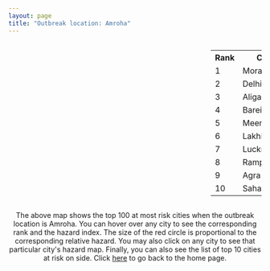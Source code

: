 ```yaml
---
layout: page
title: "Outbreak location: Amroha"
---
```

<div style="width: 100%; overflow: auto;">
<div style="width: 75%; float: left;">
<div id="mapid">
<script src="https://buda-magenta.github.io/hazard_map/load_map.js"></script>

<script>
var marker_outbreak = L.marker([28.923397, 78.488317],{"autoPan": true}).addTo(map); marker_outbreak.bindTooltip("Amroha").openTooltip();

var circle_1 = L.circle([28.863842, 78.805778], {"pane": "markerPane", "color": "red", "fill": true, "fillOpacity": 0.2, "fillRule": "evenodd", "lineCap": "round", "lineJoin": "round", "opacity": 1.0, "radius": 93780, "stroke": true, "weight": 3}).addTo(map);
circle_1.bindTooltip("Moradabad<br>rank: 1<br>hazard index: 0.093780")
circle_1.bindPopup('<a href="https://buda-magenta.github.io/hazard_map/Moradabad">Moradabad</a>')

var circle_2 = L.circle([28.651718, 77.221939], {"pane": "markerPane", "color": "red", "fill": true, "fillOpacity": 0.2, "fillRule": "evenodd", "lineCap": "round", "lineJoin": "round", "opacity": 1.0, "radius": 72916, "stroke": true, "weight": 3}).addTo(map);
circle_2.bindTooltip("Delhi<br>rank: 2<br>hazard index: 0.072916")
circle_2.bindPopup('<a href="https://buda-magenta.github.io/hazard_map/Delhi">Delhi</a>')

var circle_3 = L.circle([27.876990, 78.137290], {"pane": "markerPane", "color": "red", "fill": true, "fillOpacity": 0.2, "fillRule": "evenodd", "lineCap": "round", "lineJoin": "round", "opacity": 1.0, "radius": 37327, "stroke": true, "weight": 3}).addTo(map);
circle_3.bindTooltip("Aligarh<br>rank: 3<br>hazard index: 0.037327")
circle_3.bindPopup('<a href="https://buda-magenta.github.io/hazard_map/Aligarh">Aligarh</a>')

var circle_4 = L.circle([28.457876, 79.405571], {"pane": "markerPane", "color": "red", "fill": true, "fillOpacity": 0.2, "fillRule": "evenodd", "lineCap": "round", "lineJoin": "round", "opacity": 1.0, "radius": 19165, "stroke": true, "weight": 3}).addTo(map);
circle_4.bindTooltip("Bareilly<br>rank: 4<br>hazard index: 0.019165")
circle_4.bindPopup('<a href="https://buda-magenta.github.io/hazard_map/Bareilly">Bareilly</a>')

var circle_5 = L.circle([29.000653, 77.768229], {"pane": "markerPane", "color": "red", "fill": true, "fillOpacity": 0.2, "fillRule": "evenodd", "lineCap": "round", "lineJoin": "round", "opacity": 1.0, "radius": 13629, "stroke": true, "weight": 3}).addTo(map);
circle_5.bindTooltip("Meerut<br>rank: 5<br>hazard index: 0.013629")
circle_5.bindPopup('<a href="https://buda-magenta.github.io/hazard_map/Meerut">Meerut</a>')

var circle_6 = L.circle([27.985060, 80.753845], {"pane": "markerPane", "color": "red", "fill": true, "fillOpacity": 0.2, "fillRule": "evenodd", "lineCap": "round", "lineJoin": "round", "opacity": 1.0, "radius": 11425, "stroke": true, "weight": 3}).addTo(map);
circle_6.bindTooltip("Lakhimpur<br>rank: 6<br>hazard index: 0.011426")
circle_6.bindPopup('<a href="https://buda-magenta.github.io/hazard_map/Lakhimpur">Lakhimpur</a>')

var circle_7 = L.circle([26.838100, 80.934600], {"pane": "markerPane", "color": "red", "fill": true, "fillOpacity": 0.2, "fillRule": "evenodd", "lineCap": "round", "lineJoin": "round", "opacity": 1.0, "radius": 9455, "stroke": true, "weight": 3}).addTo(map);
circle_7.bindTooltip("Lucknow<br>rank: 7<br>hazard index: 0.009455")
circle_7.bindPopup('<a href="https://buda-magenta.github.io/hazard_map/Lucknow">Lucknow</a>')

var circle_8 = L.circle([28.794068, 79.185930], {"pane": "markerPane", "color": "red", "fill": true, "fillOpacity": 0.2, "fillRule": "evenodd", "lineCap": "round", "lineJoin": "round", "opacity": 1.0, "radius": 7762, "stroke": true, "weight": 3}).addTo(map);
circle_8.bindTooltip("Rampur<br>rank: 8<br>hazard index: 0.007762")
circle_8.bindPopup('<a href="https://buda-magenta.github.io/hazard_map/Rampur">Rampur</a>')

var circle_9 = L.circle([27.175255, 78.009816], {"pane": "markerPane", "color": "red", "fill": true, "fillOpacity": 0.2, "fillRule": "evenodd", "lineCap": "round", "lineJoin": "round", "opacity": 1.0, "radius": 7526, "stroke": true, "weight": 3}).addTo(map);
circle_9.bindTooltip("Agra<br>rank: 9<br>hazard index: 0.007526")
circle_9.bindPopup('<a href="https://buda-magenta.github.io/hazard_map/Agra">Agra</a>')

var circle_10 = L.circle([29.988077, 77.508130], {"pane": "markerPane", "color": "red", "fill": true, "fillOpacity": 0.2, "fillRule": "evenodd", "lineCap": "round", "lineJoin": "round", "opacity": 1.0, "radius": 6738, "stroke": true, "weight": 3}).addTo(map);
circle_10.bindTooltip("Saharanpur<br>rank: 10<br>hazard index: 0.006738")
circle_10.bindPopup('<a href="https://buda-magenta.github.io/hazard_map/Saharanpur">Saharanpur</a>')

var circle_11 = L.circle([28.402979, 77.310384], {"pane": "markerPane", "color": "red", "fill": true, "fillOpacity": 0.2, "fillRule": "evenodd", "lineCap": "round", "lineJoin": "round", "opacity": 1.0, "radius": 6713, "stroke": true, "weight": 3}).addTo(map);
circle_11.bindTooltip("Faridabad<br>rank: 11<br>hazard index: 0.006714")
circle_11.bindPopup('<a href="https://buda-magenta.github.io/hazard_map/Faridabad">Faridabad</a>')

var circle_12 = L.circle([29.211757, 78.961731], {"pane": "markerPane", "color": "red", "fill": true, "fillOpacity": 0.2, "fillRule": "evenodd", "lineCap": "round", "lineJoin": "round", "opacity": 1.0, "radius": 6204, "stroke": true, "weight": 3}).addTo(map);
circle_12.bindTooltip("Kashipur<br>rank: 12<br>hazard index: 0.006205")
circle_12.bindPopup('<a href="https://buda-magenta.github.io/hazard_map/Kashipur">Kashipur</a>')

var circle_13 = L.circle([28.488378, 78.735249], {"pane": "markerPane", "color": "red", "fill": true, "fillOpacity": 0.2, "fillRule": "evenodd", "lineCap": "round", "lineJoin": "round", "opacity": 1.0, "radius": 5491, "stroke": true, "weight": 3}).addTo(map);
circle_13.bindTooltip("Chandausi<br>rank: 13<br>hazard index: 0.005491")
circle_13.bindPopup('<a href="https://buda-magenta.github.io/hazard_map/Chandausi">Chandausi</a>')

var circle_14 = L.circle([28.495208, 80.107541], {"pane": "markerPane", "color": "red", "fill": true, "fillOpacity": 0.2, "fillRule": "evenodd", "lineCap": "round", "lineJoin": "round", "opacity": 1.0, "radius": 5121, "stroke": true, "weight": 3}).addTo(map);
circle_14.bindTooltip("Pilibhit<br>rank: 14<br>hazard index: 0.005121")
circle_14.bindPopup('<a href="https://buda-magenta.github.io/hazard_map/Pilibhit">Pilibhit</a>')

var circle_15 = L.circle([29.214460, 79.527918], {"pane": "markerPane", "color": "red", "fill": true, "fillOpacity": 0.2, "fillRule": "evenodd", "lineCap": "round", "lineJoin": "round", "opacity": 1.0, "radius": 4354, "stroke": true, "weight": 3}).addTo(map);
circle_15.bindTooltip("Haldwani<br>rank: 15<br>hazard index: 0.004355")
circle_15.bindPopup('<a href="https://buda-magenta.github.io/hazard_map/Haldwani">Haldwani</a>')

var circle_16 = L.circle([27.912633, 79.746563], {"pane": "markerPane", "color": "red", "fill": true, "fillOpacity": 0.2, "fillRule": "evenodd", "lineCap": "round", "lineJoin": "round", "opacity": 1.0, "radius": 4285, "stroke": true, "weight": 3}).addTo(map);
circle_16.bindTooltip("Shahjahanpur<br>rank: 16<br>hazard index: 0.004285")
circle_16.bindPopup('<a href="https://buda-magenta.github.io/hazard_map/Shahjahanpur">Shahjahanpur</a>')

var circle_17 = L.circle([28.428262, 77.002700], {"pane": "markerPane", "color": "red", "fill": true, "fillOpacity": 0.2, "fillRule": "evenodd", "lineCap": "round", "lineJoin": "round", "opacity": 1.0, "radius": 4223, "stroke": true, "weight": 3}).addTo(map);
circle_17.bindTooltip("Gurgaon<br>rank: 17<br>hazard index: 0.004223")
circle_17.bindPopup('<a href="https://buda-magenta.github.io/hazard_map/Gurgaon">Gurgaon</a>')

var circle_18 = L.circle([28.969640, 79.379747], {"pane": "markerPane", "color": "red", "fill": true, "fillOpacity": 0.2, "fillRule": "evenodd", "lineCap": "round", "lineJoin": "round", "opacity": 1.0, "radius": 3408, "stroke": true, "weight": 3}).addTo(map);
circle_18.bindTooltip("Rudrapur City<br>rank: 18<br>hazard index: 0.003408")
circle_18.bindPopup('<a href="https://buda-magenta.github.io/hazard_map/Rudrapur_City">Rudrapur City</a>')

var circle_19 = L.circle([28.570784, 77.327107], {"pane": "markerPane", "color": "red", "fill": true, "fillOpacity": 0.2, "fillRule": "evenodd", "lineCap": "round", "lineJoin": "round", "opacity": 1.0, "radius": 3110, "stroke": true, "weight": 3}).addTo(map);
circle_19.bindTooltip("Noida<br>rank: 19<br>hazard index: 0.003111")
circle_19.bindPopup('<a href="https://buda-magenta.github.io/hazard_map/Noida">Noida</a>')

var circle_20 = L.circle([28.740613, 77.835426], {"pane": "markerPane", "color": "red", "fill": true, "fillOpacity": 0.2, "fillRule": "evenodd", "lineCap": "round", "lineJoin": "round", "opacity": 1.0, "radius": 3039, "stroke": true, "weight": 3}).addTo(map);
circle_20.bindTooltip("Hapur<br>rank: 20<br>hazard index: 0.003039")
circle_20.bindPopup('<a href="https://buda-magenta.github.io/hazard_map/Hapur">Hapur</a>')

var circle_21 = L.circle([27.177366, 78.389912], {"pane": "markerPane", "color": "red", "fill": true, "fillOpacity": 0.2, "fillRule": "evenodd", "lineCap": "round", "lineJoin": "round", "opacity": 1.0, "radius": 2886, "stroke": true, "weight": 3}).addTo(map);
circle_21.bindTooltip("Firozabad<br>rank: 21<br>hazard index: 0.002886")
circle_21.bindPopup('<a href="https://buda-magenta.github.io/hazard_map/Firozabad">Firozabad</a>')

var circle_22 = L.circle([30.325565, 78.043681], {"pane": "markerPane", "color": "red", "fill": true, "fillOpacity": 0.2, "fillRule": "evenodd", "lineCap": "round", "lineJoin": "round", "opacity": 1.0, "radius": 2764, "stroke": true, "weight": 3}).addTo(map);
circle_22.bindTooltip("Dehradun<br>rank: 22<br>hazard index: 0.002765")
circle_22.bindPopup('<a href="https://buda-magenta.github.io/hazard_map/Dehradun">Dehradun</a>')

var circle_23 = L.circle([30.733442, 76.779714], {"pane": "markerPane", "color": "red", "fill": true, "fillOpacity": 0.2, "fillRule": "evenodd", "lineCap": "round", "lineJoin": "round", "opacity": 1.0, "radius": 2701, "stroke": true, "weight": 3}).addTo(map);
circle_23.bindTooltip("Chandigarh<br>rank: 23<br>hazard index: 0.002702")
circle_23.bindPopup('<a href="https://buda-magenta.github.io/hazard_map/Chandigarh">Chandigarh</a>')

var circle_24 = L.circle([29.448006, 77.740685], {"pane": "markerPane", "color": "red", "fill": true, "fillOpacity": 0.2, "fillRule": "evenodd", "lineCap": "round", "lineJoin": "round", "opacity": 1.0, "radius": 2656, "stroke": true, "weight": 3}).addTo(map);
circle_24.bindTooltip("Muzaffarnagar<br>rank: 24<br>hazard index: 0.002656")
circle_24.bindPopup('<a href="https://buda-magenta.github.io/hazard_map/Muzaffarnagar">Muzaffarnagar</a>')

var circle_25 = L.circle([25.531031, 78.652689], {"pane": "markerPane", "color": "red", "fill": true, "fillOpacity": 0.2, "fillRule": "evenodd", "lineCap": "round", "lineJoin": "round", "opacity": 1.0, "radius": 2466, "stroke": true, "weight": 3}).addTo(map);
circle_25.bindTooltip("Jhansi<br>rank: 25<br>hazard index: 0.002467")
circle_25.bindPopup('<a href="https://buda-magenta.github.io/hazard_map/Jhansi">Jhansi</a>')

var circle_26 = L.circle([28.733400, 77.298600], {"pane": "markerPane", "color": "red", "fill": true, "fillOpacity": 0.2, "fillRule": "evenodd", "lineCap": "round", "lineJoin": "round", "opacity": 1.0, "radius": 2448, "stroke": true, "weight": 3}).addTo(map);
circle_26.bindTooltip("Loni<br>rank: 26<br>hazard index: 0.002449")
circle_26.bindPopup('<a href="https://buda-magenta.github.io/hazard_map/Loni">Loni</a>')

var circle_27 = L.circle([26.671329, 83.364583], {"pane": "markerPane", "color": "red", "fill": true, "fillOpacity": 0.2, "fillRule": "evenodd", "lineCap": "round", "lineJoin": "round", "opacity": 1.0, "radius": 2119, "stroke": true, "weight": 3}).addTo(map);
circle_27.bindTooltip("Gorakhpur<br>rank: 27<br>hazard index: 0.002120")
circle_27.bindPopup('<a href="https://buda-magenta.github.io/hazard_map/Gorakhpur">Gorakhpur</a>')

var circle_28 = L.circle([28.901090, 76.580194], {"pane": "markerPane", "color": "red", "fill": true, "fillOpacity": 0.2, "fillRule": "evenodd", "lineCap": "round", "lineJoin": "round", "opacity": 1.0, "radius": 1813, "stroke": true, "weight": 3}).addTo(map);
circle_28.bindTooltip("Rohtak<br>rank: 28<br>hazard index: 0.001813")
circle_28.bindPopup('<a href="https://buda-magenta.github.io/hazard_map/Rohtak">Rohtak</a>')

var circle_29 = L.circle([27.633333, 77.583333], {"pane": "markerPane", "color": "red", "fill": true, "fillOpacity": 0.2, "fillRule": "evenodd", "lineCap": "round", "lineJoin": "round", "opacity": 1.0, "radius": 1669, "stroke": true, "weight": 3}).addTo(map);
circle_29.bindTooltip("Mathura<br>rank: 29<br>hazard index: 0.001670")
circle_29.bindPopup('<a href="https://buda-magenta.github.io/hazard_map/Mathura">Mathura</a>')

var circle_30 = L.circle([30.129326, 77.245483], {"pane": "markerPane", "color": "red", "fill": true, "fillOpacity": 0.2, "fillRule": "evenodd", "lineCap": "round", "lineJoin": "round", "opacity": 1.0, "radius": 1644, "stroke": true, "weight": 3}).addTo(map);
circle_30.bindTooltip("Jagadhri<br>rank: 30<br>hazard index: 0.001645")
circle_30.bindPopup('<a href="https://buda-magenta.github.io/hazard_map/Jagadhri">Jagadhri</a>')

var circle_31 = L.circle([29.391275, 76.977168], {"pane": "markerPane", "color": "red", "fill": true, "fillOpacity": 0.2, "fillRule": "evenodd", "lineCap": "round", "lineJoin": "round", "opacity": 1.0, "radius": 1420, "stroke": true, "weight": 3}).addTo(map);
circle_31.bindTooltip("Panipat<br>rank: 31<br>hazard index: 0.001421")
circle_31.bindPopup('<a href="https://buda-magenta.github.io/hazard_map/Panipat">Panipat</a>')

var circle_32 = L.circle([29.938447, 78.145298], {"pane": "markerPane", "color": "red", "fill": true, "fillOpacity": 0.2, "fillRule": "evenodd", "lineCap": "round", "lineJoin": "round", "opacity": 1.0, "radius": 1393, "stroke": true, "weight": 3}).addTo(map);
circle_32.bindTooltip("Haridwar<br>rank: 32<br>hazard index: 0.001393")
circle_32.bindPopup('<a href="https://buda-magenta.github.io/hazard_map/Haridwar">Haridwar</a>')

var circle_33 = L.circle([26.460914, 80.321759], {"pane": "markerPane", "color": "red", "fill": true, "fillOpacity": 0.2, "fillRule": "evenodd", "lineCap": "round", "lineJoin": "round", "opacity": 1.0, "radius": 1389, "stroke": true, "weight": 3}).addTo(map);
circle_33.bindTooltip("Kanpur<br>rank: 33<br>hazard index: 0.001389")
circle_33.bindPopup('<a href="https://buda-magenta.github.io/hazard_map/Kanpur">Kanpur</a>')

var circle_34 = L.circle([29.680327, 76.989625], {"pane": "markerPane", "color": "red", "fill": true, "fillOpacity": 0.2, "fillRule": "evenodd", "lineCap": "round", "lineJoin": "round", "opacity": 1.0, "radius": 1386, "stroke": true, "weight": 3}).addTo(map);
circle_34.bindTooltip("Karnal<br>rank: 34<br>hazard index: 0.001386")
circle_34.bindPopup('<a href="https://buda-magenta.github.io/hazard_map/Karnal">Karnal</a>')

var circle_35 = L.circle([29.003314, 77.016732], {"pane": "markerPane", "color": "red", "fill": true, "fillOpacity": 0.2, "fillRule": "evenodd", "lineCap": "round", "lineJoin": "round", "opacity": 1.0, "radius": 1338, "stroke": true, "weight": 3}).addTo(map);
circle_35.bindTooltip("Sonipat<br>rank: 35<br>hazard index: 0.001338")
circle_35.bindPopup('<a href="https://buda-magenta.github.io/hazard_map/Sonipat">Sonipat</a>')

var circle_36 = L.circle([27.437194, 79.489129], {"pane": "markerPane", "color": "red", "fill": true, "fillOpacity": 0.2, "fillRule": "evenodd", "lineCap": "round", "lineJoin": "round", "opacity": 1.0, "radius": 1318, "stroke": true, "weight": 3}).addTo(map);
circle_36.bindTooltip("Farrukhabad<br>rank: 36<br>hazard index: 0.001318")
circle_36.bindPopup('<a href="https://buda-magenta.github.io/hazard_map/Farrukhabad">Farrukhabad</a>')

var circle_37 = L.circle([19.075990, 72.877393], {"pane": "markerPane", "color": "red", "fill": true, "fillOpacity": 0.2, "fillRule": "evenodd", "lineCap": "round", "lineJoin": "round", "opacity": 1.0, "radius": 1251, "stroke": true, "weight": 3}).addTo(map);
circle_37.bindTooltip("Mumbai<br>rank: 37<br>hazard index: 0.001252")
circle_37.bindPopup('<a href="https://buda-magenta.github.io/hazard_map/Mumbai">Mumbai</a>')

var circle_38 = L.circle([28.753900, 77.399900], {"pane": "markerPane", "color": "red", "fill": true, "fillOpacity": 0.2, "fillRule": "evenodd", "lineCap": "round", "lineJoin": "round", "opacity": 1.0, "radius": 1169, "stroke": true, "weight": 3}).addTo(map);
circle_38.bindTooltip("Khora<br>rank: 38<br>hazard index: 0.001169")
circle_38.bindPopup('<a href="https://buda-magenta.github.io/hazard_map/Khora">Khora</a>')

var circle_39 = L.circle([30.211200, 77.286390], {"pane": "markerPane", "color": "red", "fill": true, "fillOpacity": 0.2, "fillRule": "evenodd", "lineCap": "round", "lineJoin": "round", "opacity": 1.0, "radius": 1108, "stroke": true, "weight": 3}).addTo(map);
circle_39.bindTooltip("Yamunanagar<br>rank: 39<br>hazard index: 0.001108")
circle_39.bindPopup('<a href="https://buda-magenta.github.io/hazard_map/Yamunanagar">Yamunanagar</a>')

var circle_40 = L.circle([28.388861, 77.974798], {"pane": "markerPane", "color": "red", "fill": true, "fillOpacity": 0.2, "fillRule": "evenodd", "lineCap": "round", "lineJoin": "round", "opacity": 1.0, "radius": 1065, "stroke": true, "weight": 3}).addTo(map);
circle_40.bindTooltip("Bulandshahr<br>rank: 40<br>hazard index: 0.001065")
circle_40.bindPopup('<a href="https://buda-magenta.github.io/hazard_map/Bulandshahr">Bulandshahr</a>')

var circle_41 = L.circle([28.618753, 78.550874], {"pane": "markerPane", "color": "red", "fill": true, "fillOpacity": 0.2, "fillRule": "evenodd", "lineCap": "round", "lineJoin": "round", "opacity": 1.0, "radius": 1057, "stroke": true, "weight": 3}).addTo(map);
circle_41.bindTooltip("Sambhal<br>rank: 41<br>hazard index: 0.001058")
circle_41.bindPopup('<a href="https://buda-magenta.github.io/hazard_map/Sambhal">Sambhal</a>')

var circle_42 = L.circle([29.869350, 77.890212], {"pane": "markerPane", "color": "red", "fill": true, "fillOpacity": 0.2, "fillRule": "evenodd", "lineCap": "round", "lineJoin": "round", "opacity": 1.0, "radius": 1020, "stroke": true, "weight": 3}).addTo(map);
circle_42.bindTooltip("Roorkee<br>rank: 42<br>hazard index: 0.001020")
circle_42.bindPopup('<a href="https://buda-magenta.github.io/hazard_map/Roorkee">Roorkee</a>')

var circle_43 = L.circle([28.660965, 76.834676], {"pane": "markerPane", "color": "red", "fill": true, "fillOpacity": 0.2, "fillRule": "evenodd", "lineCap": "round", "lineJoin": "round", "opacity": 1.0, "radius": 991, "stroke": true, "weight": 3}).addTo(map);
circle_43.bindTooltip("Bahadurgarh<br>rank: 43<br>hazard index: 0.000991")
circle_43.bindPopup('<a href="https://buda-magenta.github.io/hazard_map/Bahadurgarh">Bahadurgarh</a>')

var circle_44 = L.circle([27.504639, 80.829466], {"pane": "markerPane", "color": "red", "fill": true, "fillOpacity": 0.2, "fillRule": "evenodd", "lineCap": "round", "lineJoin": "round", "opacity": 1.0, "radius": 874, "stroke": true, "weight": 3}).addTo(map);
circle_44.bindTooltip("Sitapur<br>rank: 44<br>hazard index: 0.000874")
circle_44.bindPopup('<a href="https://buda-magenta.github.io/hazard_map/Sitapur">Sitapur</a>')

var circle_45 = L.circle([28.068312, 79.046073], {"pane": "markerPane", "color": "red", "fill": true, "fillOpacity": 0.2, "fillRule": "evenodd", "lineCap": "round", "lineJoin": "round", "opacity": 1.0, "radius": 847, "stroke": true, "weight": 3}).addTo(map);
circle_45.bindTooltip("Budaun<br>rank: 45<br>hazard index: 0.000847")
circle_45.bindPopup('<a href="https://buda-magenta.github.io/hazard_map/Budaun">Budaun</a>')

var circle_46 = L.circle([29.993040, 76.829223], {"pane": "markerPane", "color": "red", "fill": true, "fillOpacity": 0.2, "fillRule": "evenodd", "lineCap": "round", "lineJoin": "round", "opacity": 1.0, "radius": 815, "stroke": true, "weight": 3}).addTo(map);
circle_46.bindTooltip("Thanesar<br>rank: 46<br>hazard index: 0.000816")
circle_46.bindPopup('<a href="https://buda-magenta.github.io/hazard_map/Thanesar">Thanesar</a>')

var circle_47 = L.circle([27.209822, 79.048137], {"pane": "markerPane", "color": "red", "fill": true, "fillOpacity": 0.2, "fillRule": "evenodd", "lineCap": "round", "lineJoin": "round", "opacity": 1.0, "radius": 788, "stroke": true, "weight": 3}).addTo(map);
circle_47.bindTooltip("Mainpuri<br>rank: 47<br>hazard index: 0.000788")
circle_47.bindPopup('<a href="https://buda-magenta.github.io/hazard_map/Mainpuri">Mainpuri</a>')

var circle_48 = L.circle([27.573243, 78.111739], {"pane": "markerPane", "color": "red", "fill": true, "fillOpacity": 0.2, "fillRule": "evenodd", "lineCap": "round", "lineJoin": "round", "opacity": 1.0, "radius": 713, "stroke": true, "weight": 3}).addTo(map);
circle_48.bindTooltip("Hathras<br>rank: 48<br>hazard index: 0.000713")
circle_48.bindPopup('<a href="https://buda-magenta.github.io/hazard_map/Hathras">Hathras</a>')

var circle_49 = L.circle([28.651718, 77.221939], {"pane": "markerPane", "color": "red", "fill": true, "fillOpacity": 0.2, "fillRule": "evenodd", "lineCap": "round", "lineJoin": "round", "opacity": 1.0, "radius": 709, "stroke": true, "weight": 3}).addTo(map);
circle_49.bindTooltip("Dehri<br>rank: 49<br>hazard index: 0.000709")
circle_49.bindPopup('<a href="https://buda-magenta.github.io/hazard_map/Dehri">Dehri</a>')

var circle_50 = L.circle([28.176959, 77.373112], {"pane": "markerPane", "color": "red", "fill": true, "fillOpacity": 0.2, "fillRule": "evenodd", "lineCap": "round", "lineJoin": "round", "opacity": 1.0, "radius": 695, "stroke": true, "weight": 3}).addTo(map);
circle_50.bindTooltip("Palwal<br>rank: 50<br>hazard index: 0.000696")
circle_50.bindPopup('<a href="https://buda-magenta.github.io/hazard_map/Palwal">Palwal</a>')

var circle_51 = L.circle([27.733696, 81.477321], {"pane": "markerPane", "color": "red", "fill": true, "fillOpacity": 0.2, "fillRule": "evenodd", "lineCap": "round", "lineJoin": "round", "opacity": 1.0, "radius": 670, "stroke": true, "weight": 3}).addTo(map);
circle_51.bindTooltip("Bahraich<br>rank: 51<br>hazard index: 0.000670")
circle_51.bindPopup('<a href="https://buda-magenta.github.io/hazard_map/Bahraich">Bahraich</a>')

var circle_52 = L.circle([30.909016, 75.851601], {"pane": "markerPane", "color": "red", "fill": true, "fillOpacity": 0.2, "fillRule": "evenodd", "lineCap": "round", "lineJoin": "round", "opacity": 1.0, "radius": 658, "stroke": true, "weight": 3}).addTo(map);
circle_52.bindTooltip("Ludhiana<br>rank: 52<br>hazard index: 0.000659")
circle_52.bindPopup('<a href="https://buda-magenta.github.io/hazard_map/Ludhiana">Ludhiana</a>')

var circle_53 = L.circle([12.979120, 77.591300], {"pane": "markerPane", "color": "red", "fill": true, "fillOpacity": 0.2, "fillRule": "evenodd", "lineCap": "round", "lineJoin": "round", "opacity": 1.0, "radius": 658, "stroke": true, "weight": 3}).addTo(map);
circle_53.bindTooltip("Bangalore<br>rank: 53<br>hazard index: 0.000659")
circle_53.bindPopup('<a href="https://buda-magenta.github.io/hazard_map/Bangalore">Bangalore</a>')

var circle_54 = L.circle([28.826162, 77.541656], {"pane": "markerPane", "color": "red", "fill": true, "fillOpacity": 0.2, "fillRule": "evenodd", "lineCap": "round", "lineJoin": "round", "opacity": 1.0, "radius": 649, "stroke": true, "weight": 3}).addTo(map);
circle_54.bindTooltip("Modinagar<br>rank: 54<br>hazard index: 0.000650")
circle_54.bindPopup('<a href="https://buda-magenta.github.io/hazard_map/Modinagar">Modinagar</a>')

var circle_55 = L.circle([29.500882, 77.348383], {"pane": "markerPane", "color": "red", "fill": true, "fillOpacity": 0.2, "fillRule": "evenodd", "lineCap": "round", "lineJoin": "round", "opacity": 1.0, "radius": 592, "stroke": true, "weight": 3}).addTo(map);
circle_55.bindTooltip("Shamli<br>rank: 55<br>hazard index: 0.000592")
circle_55.bindPopup('<a href="https://buda-magenta.github.io/hazard_map/Shamli">Shamli</a>')

var circle_56 = L.circle([28.205907, 77.875714], {"pane": "markerPane", "color": "red", "fill": true, "fillOpacity": 0.2, "fillRule": "evenodd", "lineCap": "round", "lineJoin": "round", "opacity": 1.0, "radius": 572, "stroke": true, "weight": 3}).addTo(map);
circle_56.bindTooltip("Khurja<br>rank: 56<br>hazard index: 0.000573")
circle_56.bindPopup('<a href="https://buda-magenta.github.io/hazard_map/Khurja">Khurja</a>')

var circle_57 = L.circle([22.541418, 88.357691], {"pane": "markerPane", "color": "red", "fill": true, "fillOpacity": 0.2, "fillRule": "evenodd", "lineCap": "round", "lineJoin": "round", "opacity": 1.0, "radius": 555, "stroke": true, "weight": 3}).addTo(map);
circle_57.bindTooltip("Kolkata<br>rank: 57<br>hazard index: 0.000556")
circle_57.bindPopup('<a href="https://buda-magenta.github.io/hazard_map/Kolkata">Kolkata</a>')

var circle_58 = L.circle([29.154148, 77.305954], {"pane": "markerPane", "color": "red", "fill": true, "fillOpacity": 0.2, "fillRule": "evenodd", "lineCap": "round", "lineJoin": "round", "opacity": 1.0, "radius": 555, "stroke": true, "weight": 3}).addTo(map);
circle_58.bindTooltip("Baraut<br>rank: 58<br>hazard index: 0.000555")
circle_58.bindPopup('<a href="https://buda-magenta.github.io/hazard_map/Baraut">Baraut</a>')

var circle_59 = L.circle([27.883846, 78.634890], {"pane": "markerPane", "color": "red", "fill": true, "fillOpacity": 0.2, "fillRule": "evenodd", "lineCap": "round", "lineJoin": "round", "opacity": 1.0, "radius": 541, "stroke": true, "weight": 3}).addTo(map);
circle_59.bindTooltip("Kasganj<br>rank: 59<br>hazard index: 0.000541")
circle_59.bindPopup('<a href="https://buda-magenta.github.io/hazard_map/Kasganj">Kasganj</a>')

var circle_60 = L.circle([25.609324, 85.123525], {"pane": "markerPane", "color": "red", "fill": true, "fillOpacity": 0.2, "fillRule": "evenodd", "lineCap": "round", "lineJoin": "round", "opacity": 1.0, "radius": 473, "stroke": true, "weight": 3}).addTo(map);
circle_60.bindTooltip("Patna<br>rank: 60<br>hazard index: 0.000473")
circle_60.bindPopup('<a href="https://buda-magenta.github.io/hazard_map/Patna">Patna</a>')

var circle_61 = L.circle([23.021624, 72.579707], {"pane": "markerPane", "color": "red", "fill": true, "fillOpacity": 0.2, "fillRule": "evenodd", "lineCap": "round", "lineJoin": "round", "opacity": 1.0, "radius": 473, "stroke": true, "weight": 3}).addTo(map);
circle_61.bindTooltip("Ahmedabad<br>rank: 61<br>hazard index: 0.000473")
circle_61.bindPopup('<a href="https://buda-magenta.github.io/hazard_map/Ahmedabad">Ahmedabad</a>')

var circle_62 = L.circle([26.250000, 81.250000], {"pane": "markerPane", "color": "red", "fill": true, "fillOpacity": 0.2, "fillRule": "evenodd", "lineCap": "round", "lineJoin": "round", "opacity": 1.0, "radius": 471, "stroke": true, "weight": 3}).addTo(map);
circle_62.bindTooltip("Rae Bareli<br>rank: 62<br>hazard index: 0.000472")
circle_62.bindPopup('<a href="https://buda-magenta.github.io/hazard_map/Rae_Bareli">Rae Bareli</a>')

var circle_63 = L.circle([17.388786, 78.461065], {"pane": "markerPane", "color": "red", "fill": true, "fillOpacity": 0.2, "fillRule": "evenodd", "lineCap": "round", "lineJoin": "round", "opacity": 1.0, "radius": 460, "stroke": true, "weight": 3}).addTo(map);
circle_63.bindTooltip("Hyderabad<br>rank: 63<br>hazard index: 0.000461")
circle_63.bindPopup('<a href="https://buda-magenta.github.io/hazard_map/Hyderabad">Hyderabad</a>')

var circle_64 = L.circle([26.915458, 75.818982], {"pane": "markerPane", "color": "red", "fill": true, "fillOpacity": 0.2, "fillRule": "evenodd", "lineCap": "round", "lineJoin": "round", "opacity": 1.0, "radius": 447, "stroke": true, "weight": 3}).addTo(map);
circle_64.bindTooltip("Jaipur<br>rank: 64<br>hazard index: 0.000448")
circle_64.bindPopup('<a href="https://buda-magenta.github.io/hazard_map/Jaipur">Jaipur</a>')

var circle_65 = L.circle([13.083694, 80.270186], {"pane": "markerPane", "color": "red", "fill": true, "fillOpacity": 0.2, "fillRule": "evenodd", "lineCap": "round", "lineJoin": "round", "opacity": 1.0, "radius": 401, "stroke": true, "weight": 3}).addTo(map);
circle_65.bindTooltip("Chennai<br>rank: 65<br>hazard index: 0.000402")
circle_65.bindPopup('<a href="https://buda-magenta.github.io/hazard_map/Chennai">Chennai</a>')

var circle_66 = L.circle([18.521428, 73.854454], {"pane": "markerPane", "color": "red", "fill": true, "fillOpacity": 0.2, "fillRule": "evenodd", "lineCap": "round", "lineJoin": "round", "opacity": 1.0, "radius": 392, "stroke": true, "weight": 3}).addTo(map);
circle_66.bindTooltip("Pune<br>rank: 66<br>hazard index: 0.000392")
circle_66.bindPopup('<a href="https://buda-magenta.github.io/hazard_map/Pune">Pune</a>')

var circle_67 = L.circle([27.338577, 80.097526], {"pane": "markerPane", "color": "red", "fill": true, "fillOpacity": 0.2, "fillRule": "evenodd", "lineCap": "round", "lineJoin": "round", "opacity": 1.0, "radius": 390, "stroke": true, "weight": 3}).addTo(map);
circle_67.bindTooltip("Hardoi<br>rank: 67<br>hazard index: 0.000390")
circle_67.bindPopup('<a href="https://buda-magenta.github.io/hazard_map/Hardoi">Hardoi</a>')

var circle_68 = L.circle([25.438130, 81.833800], {"pane": "markerPane", "color": "red", "fill": true, "fillOpacity": 0.2, "fillRule": "evenodd", "lineCap": "round", "lineJoin": "round", "opacity": 1.0, "radius": 368, "stroke": true, "weight": 3}).addTo(map);
circle_68.bindTooltip("Allahabad<br>rank: 68<br>hazard index: 0.000368")
circle_68.bindPopup('<a href="https://buda-magenta.github.io/hazard_map/Allahabad">Allahabad</a>')

var circle_69 = L.circle([31.634308, 74.873679], {"pane": "markerPane", "color": "red", "fill": true, "fillOpacity": 0.2, "fillRule": "evenodd", "lineCap": "round", "lineJoin": "round", "opacity": 1.0, "radius": 332, "stroke": true, "weight": 3}).addTo(map);
circle_69.bindTooltip("Amritsar<br>rank: 69<br>hazard index: 0.000333")
circle_69.bindPopup('<a href="https://buda-magenta.github.io/hazard_map/Amritsar">Amritsar</a>')

var circle_70 = L.circle([25.603508, 83.507454], {"pane": "markerPane", "color": "red", "fill": true, "fillOpacity": 0.2, "fillRule": "evenodd", "lineCap": "round", "lineJoin": "round", "opacity": 1.0, "radius": 301, "stroke": true, "weight": 3}).addTo(map);
circle_70.bindTooltip("Ghazipur<br>rank: 70<br>hazard index: 0.000302")
circle_70.bindPopup('<a href="https://buda-magenta.github.io/hazard_map/Ghazipur">Ghazipur</a>')

var circle_71 = L.circle([30.384367, 76.770421], {"pane": "markerPane", "color": "red", "fill": true, "fillOpacity": 0.2, "fillRule": "evenodd", "lineCap": "round", "lineJoin": "round", "opacity": 1.0, "radius": 298, "stroke": true, "weight": 3}).addTo(map);
circle_71.bindTooltip("Ambala<br>rank: 71<br>hazard index: 0.000298")
circle_71.bindPopup('<a href="https://buda-magenta.github.io/hazard_map/Ambala">Ambala</a>')

var circle_72 = L.circle([31.292011, 75.568058], {"pane": "markerPane", "color": "red", "fill": true, "fillOpacity": 0.2, "fillRule": "evenodd", "lineCap": "round", "lineJoin": "round", "opacity": 1.0, "radius": 295, "stroke": true, "weight": 3}).addTo(map);
circle_72.bindTooltip("Jalandhar<br>rank: 72<br>hazard index: 0.000295")
circle_72.bindPopup('<a href="https://buda-magenta.github.io/hazard_map/Jalandhar">Jalandhar</a>')

var circle_73 = L.circle([28.195647, 76.616518], {"pane": "markerPane", "color": "red", "fill": true, "fillOpacity": 0.2, "fillRule": "evenodd", "lineCap": "round", "lineJoin": "round", "opacity": 1.0, "radius": 285, "stroke": true, "weight": 3}).addTo(map);
circle_73.bindTooltip("Rewari<br>rank: 73<br>hazard index: 0.000286")
circle_73.bindPopup('<a href="https://buda-magenta.github.io/hazard_map/Rewari">Rewari</a>')

var circle_74 = L.circle([25.335649, 83.007629], {"pane": "markerPane", "color": "red", "fill": true, "fillOpacity": 0.2, "fillRule": "evenodd", "lineCap": "round", "lineJoin": "round", "opacity": 1.0, "radius": 284, "stroke": true, "weight": 3}).addTo(map);
circle_74.bindTooltip("Varanasi<br>rank: 74<br>hazard index: 0.000285")
circle_74.bindPopup('<a href="https://buda-magenta.github.io/hazard_map/Varanasi">Varanasi</a>')

var circle_75 = L.circle([29.168807, 75.746110], {"pane": "markerPane", "color": "red", "fill": true, "fillOpacity": 0.2, "fillRule": "evenodd", "lineCap": "round", "lineJoin": "round", "opacity": 1.0, "radius": 246, "stroke": true, "weight": 3}).addTo(map);
circle_75.bindTooltip("Hisar<br>rank: 75<br>hazard index: 0.000246")
circle_75.bindPopup('<a href="https://buda-magenta.github.io/hazard_map/Hisar">Hisar</a>')

var circle_76 = L.circle([27.109667, 81.918329], {"pane": "markerPane", "color": "red", "fill": true, "fillOpacity": 0.2, "fillRule": "evenodd", "lineCap": "round", "lineJoin": "round", "opacity": 1.0, "radius": 245, "stroke": true, "weight": 3}).addTo(map);
circle_76.bindTooltip("Gonda<br>rank: 76<br>hazard index: 0.000246")
circle_76.bindPopup('<a href="https://buda-magenta.github.io/hazard_map/Gonda">Gonda</a>')

var circle_77 = L.circle([26.203725, 78.157363], {"pane": "markerPane", "color": "red", "fill": true, "fillOpacity": 0.2, "fillRule": "evenodd", "lineCap": "round", "lineJoin": "round", "opacity": 1.0, "radius": 244, "stroke": true, "weight": 3}).addTo(map);
circle_77.bindTooltip("Gwalior<br>rank: 77<br>hazard index: 0.000245")
circle_77.bindPopup('<a href="https://buda-magenta.github.io/hazard_map/Gwalior">Gwalior</a>')

var circle_78 = L.circle([29.301826, 76.338471], {"pane": "markerPane", "color": "red", "fill": true, "fillOpacity": 0.2, "fillRule": "evenodd", "lineCap": "round", "lineJoin": "round", "opacity": 1.0, "radius": 237, "stroke": true, "weight": 3}).addTo(map);
circle_78.bindTooltip("Jind<br>rank: 78<br>hazard index: 0.000238")
circle_78.bindPopup('<a href="https://buda-magenta.github.io/hazard_map/Jind">Jind</a>')

var circle_79 = L.circle([26.148658, 85.340013], {"pane": "markerPane", "color": "red", "fill": true, "fillOpacity": 0.2, "fillRule": "evenodd", "lineCap": "round", "lineJoin": "round", "opacity": 1.0, "radius": 236, "stroke": true, "weight": 3}).addTo(map);
circle_79.bindTooltip("Muzaffarpur<br>rank: 79<br>hazard index: 0.000237")
circle_79.bindPopup('<a href="https://buda-magenta.github.io/hazard_map/Muzaffarpur">Muzaffarpur</a>')

var circle_80 = L.circle([15.398403, 73.812918], {"pane": "markerPane", "color": "red", "fill": true, "fillOpacity": 0.2, "fillRule": "evenodd", "lineCap": "round", "lineJoin": "round", "opacity": 1.0, "radius": 233, "stroke": true, "weight": 3}).addTo(map);
circle_80.bindTooltip("Vasco Da Gama<br>rank: 80<br>hazard index: 0.000234")
circle_80.bindPopup('<a href="https://buda-magenta.github.io/hazard_map/Vasco_Da_Gama">Vasco Da Gama</a>')

var circle_81 = L.circle([26.180598, 91.753943], {"pane": "markerPane", "color": "red", "fill": true, "fillOpacity": 0.2, "fillRule": "evenodd", "lineCap": "round", "lineJoin": "round", "opacity": 1.0, "radius": 229, "stroke": true, "weight": 3}).addTo(map);
circle_81.bindTooltip("Guwahati<br>rank: 81<br>hazard index: 0.000230")
circle_81.bindPopup('<a href="https://buda-magenta.github.io/hazard_map/Guwahati">Guwahati</a>')

var circle_82 = L.circle([26.638076, 82.059024], {"pane": "markerPane", "color": "red", "fill": true, "fillOpacity": 0.2, "fillRule": "evenodd", "lineCap": "round", "lineJoin": "round", "opacity": 1.0, "radius": 220, "stroke": true, "weight": 3}).addTo(map);
circle_82.bindTooltip("Faizabad<br>rank: 82<br>hazard index: 0.000221")
circle_82.bindPopup('<a href="https://buda-magenta.github.io/hazard_map/Faizabad">Faizabad</a>')

var circle_83 = L.circle([34.074744, 74.820444], {"pane": "markerPane", "color": "red", "fill": true, "fillOpacity": 0.2, "fillRule": "evenodd", "lineCap": "round", "lineJoin": "round", "opacity": 1.0, "radius": 204, "stroke": true, "weight": 3}).addTo(map);
circle_83.bindTooltip("Srinagar<br>rank: 83<br>hazard index: 0.000205")
circle_83.bindPopup('<a href="https://buda-magenta.github.io/hazard_map/Srinagar">Srinagar</a>')

var circle_84 = L.circle([23.258486, 77.401989], {"pane": "markerPane", "color": "red", "fill": true, "fillOpacity": 0.2, "fillRule": "evenodd", "lineCap": "round", "lineJoin": "round", "opacity": 1.0, "radius": 203, "stroke": true, "weight": 3}).addTo(map);
circle_84.bindTooltip("Bhopal<br>rank: 84<br>hazard index: 0.000203")
circle_84.bindPopup('<a href="https://buda-magenta.github.io/hazard_map/Bhopal">Bhopal</a>')

var circle_85 = L.circle([21.149813, 79.082056], {"pane": "markerPane", "color": "red", "fill": true, "fillOpacity": 0.2, "fillRule": "evenodd", "lineCap": "round", "lineJoin": "round", "opacity": 1.0, "radius": 190, "stroke": true, "weight": 3}).addTo(map);
circle_85.bindTooltip("Nagpur<br>rank: 85<br>hazard index: 0.000191")
circle_85.bindPopup('<a href="https://buda-magenta.github.io/hazard_map/Nagpur">Nagpur</a>')

var circle_86 = L.circle([20.266777, 85.843559], {"pane": "markerPane", "color": "red", "fill": true, "fillOpacity": 0.2, "fillRule": "evenodd", "lineCap": "round", "lineJoin": "round", "opacity": 1.0, "radius": 185, "stroke": true, "weight": 3}).addTo(map);
circle_86.bindTooltip("Bhubaneswar<br>rank: 86<br>hazard index: 0.000186")
circle_86.bindPopup('<a href="https://buda-magenta.github.io/hazard_map/Bhubaneswar">Bhubaneswar</a>')

var circle_87 = L.circle([28.793170, 76.139128], {"pane": "markerPane", "color": "red", "fill": true, "fillOpacity": 0.2, "fillRule": "evenodd", "lineCap": "round", "lineJoin": "round", "opacity": 1.0, "radius": 181, "stroke": true, "weight": 3}).addTo(map);
circle_87.bindTooltip("Bhiwani<br>rank: 87<br>hazard index: 0.000181")
circle_87.bindPopup('<a href="https://buda-magenta.github.io/hazard_map/Bhiwani">Bhiwani</a>')

var circle_88 = L.circle([32.718561, 74.858092], {"pane": "markerPane", "color": "red", "fill": true, "fillOpacity": 0.2, "fillRule": "evenodd", "lineCap": "round", "lineJoin": "round", "opacity": 1.0, "radius": 180, "stroke": true, "weight": 3}).addTo(map);
circle_88.bindTooltip("Jammu<br>rank: 88<br>hazard index: 0.000181")
circle_88.bindPopup('<a href="https://buda-magenta.github.io/hazard_map/Jammu">Jammu</a>')

var circle_89 = L.circle([23.370035, 85.325013], {"pane": "markerPane", "color": "red", "fill": true, "fillOpacity": 0.2, "fillRule": "evenodd", "lineCap": "round", "lineJoin": "round", "opacity": 1.0, "radius": 168, "stroke": true, "weight": 3}).addTo(map);
circle_89.bindTooltip("Ranchi<br>rank: 89<br>hazard index: 0.000169")
circle_89.bindPopup('<a href="https://buda-magenta.github.io/hazard_map/Ranchi">Ranchi</a>')

var circle_90 = L.circle([25.773344, 84.784977], {"pane": "markerPane", "color": "red", "fill": true, "fillOpacity": 0.2, "fillRule": "evenodd", "lineCap": "round", "lineJoin": "round", "opacity": 1.0, "radius": 154, "stroke": true, "weight": 3}).addTo(map);
circle_90.bindTooltip("Chapra<br>rank: 90<br>hazard index: 0.000154")
circle_90.bindPopup('<a href="https://buda-magenta.github.io/hazard_map/Chapra">Chapra</a>')

var circle_91 = L.circle([26.724789, 82.793269], {"pane": "markerPane", "color": "red", "fill": true, "fillOpacity": 0.2, "fillRule": "evenodd", "lineCap": "round", "lineJoin": "round", "opacity": 1.0, "radius": 152, "stroke": true, "weight": 3}).addTo(map);
circle_91.bindTooltip("Basti<br>rank: 91<br>hazard index: 0.000153")
circle_91.bindPopup('<a href="https://buda-magenta.github.io/hazard_map/Basti">Basti</a>')

var circle_92 = L.circle([30.179115, 75.047102], {"pane": "markerPane", "color": "red", "fill": true, "fillOpacity": 0.2, "fillRule": "evenodd", "lineCap": "round", "lineJoin": "round", "opacity": 1.0, "radius": 149, "stroke": true, "weight": 3}).addTo(map);
circle_92.bindTooltip("Bathinda<br>rank: 92<br>hazard index: 0.000150")
circle_92.bindPopup('<a href="https://buda-magenta.github.io/hazard_map/Bathinda">Bathinda</a>')

var circle_93 = L.circle([26.698885, 88.320030], {"pane": "markerPane", "color": "red", "fill": true, "fillOpacity": 0.2, "fillRule": "evenodd", "lineCap": "round", "lineJoin": "round", "opacity": 1.0, "radius": 148, "stroke": true, "weight": 3}).addTo(map);
circle_93.bindTooltip("Bagdogra<br>rank: 93<br>hazard index: 0.000149")
circle_93.bindPopup('<a href="https://buda-magenta.github.io/hazard_map/Bagdogra">Bagdogra</a>')

var circle_94 = L.circle([22.720362, 75.868200], {"pane": "markerPane", "color": "red", "fill": true, "fillOpacity": 0.2, "fillRule": "evenodd", "lineCap": "round", "lineJoin": "round", "opacity": 1.0, "radius": 140, "stroke": true, "weight": 3}).addTo(map);
circle_94.bindTooltip("Indore<br>rank: 94<br>hazard index: 0.000141")
circle_94.bindPopup('<a href="https://buda-magenta.github.io/hazard_map/Indore">Indore</a>')

var circle_95 = L.circle([21.170200, 72.831100], {"pane": "markerPane", "color": "red", "fill": true, "fillOpacity": 0.2, "fillRule": "evenodd", "lineCap": "round", "lineJoin": "round", "opacity": 1.0, "radius": 140, "stroke": true, "weight": 3}).addTo(map);
circle_95.bindTooltip("Surat<br>rank: 95<br>hazard index: 0.000141")
circle_95.bindPopup('<a href="https://buda-magenta.github.io/hazard_map/Surat">Surat</a>')

var circle_96 = L.circle([26.791073, 84.560107], {"pane": "markerPane", "color": "red", "fill": true, "fillOpacity": 0.2, "fillRule": "evenodd", "lineCap": "round", "lineJoin": "round", "opacity": 1.0, "radius": 135, "stroke": true, "weight": 3}).addTo(map);
circle_96.bindTooltip("Bettiah<br>rank: 96<br>hazard index: 0.000135")
circle_96.bindPopup('<a href="https://buda-magenta.github.io/hazard_map/Bettiah">Bettiah</a>')

var circle_97 = L.circle([30.209087, 76.339872], {"pane": "markerPane", "color": "red", "fill": true, "fillOpacity": 0.2, "fillRule": "evenodd", "lineCap": "round", "lineJoin": "round", "opacity": 1.0, "radius": 135, "stroke": true, "weight": 3}).addTo(map);
circle_97.bindTooltip("Patiala<br>rank: 97<br>hazard index: 0.000135")
circle_97.bindPopup('<a href="https://buda-magenta.github.io/hazard_map/Patiala">Patiala</a>')

var circle_98 = L.circle([26.718324, 79.090254], {"pane": "markerPane", "color": "red", "fill": true, "fillOpacity": 0.2, "fillRule": "evenodd", "lineCap": "round", "lineJoin": "round", "opacity": 1.0, "radius": 127, "stroke": true, "weight": 3}).addTo(map);
circle_98.bindTooltip("Etawah<br>rank: 98<br>hazard index: 0.000127")
circle_98.bindPopup('<a href="https://buda-magenta.github.io/hazard_map/Etawah">Etawah</a>')

var circle_99 = L.circle([9.931308, 76.267414], {"pane": "markerPane", "color": "red", "fill": true, "fillOpacity": 0.2, "fillRule": "evenodd", "lineCap": "round", "lineJoin": "round", "opacity": 1.0, "radius": 121, "stroke": true, "weight": 3}).addTo(map);
circle_99.bindTooltip("Kochi<br>rank: 99<br>hazard index: 0.000122")
circle_99.bindPopup('<a href="https://buda-magenta.github.io/hazard_map/Kochi">Kochi</a>')

var circle_100 = L.circle([24.796436, 85.007956], {"pane": "markerPane", "color": "red", "fill": true, "fillOpacity": 0.2, "fillRule": "evenodd", "lineCap": "round", "lineJoin": "round", "opacity": 1.0, "radius": 120, "stroke": true, "weight": 3}).addTo(map);
circle_100.bindTooltip("Gaya<br>rank: 100<br>hazard index: 0.000120")
circle_100.bindPopup('<a href="https://buda-magenta.github.io/hazard_map/Gaya">Gaya</a>')
</script>
</div>
</div>


<div style="width: 20%; float: right;">
<table>
<tr>
<th>Rank</th>
<th>City</th>
</tr>

<tr>
<td>1</td>
<td>Moradabad</td>
</tr>

<tr>
<td>2</td>
<td>Delhi</td>
</tr>

<tr>
<td>3</td>
<td>Aligarh</td>
</tr>

<tr>
<td>4</td>
<td>Bareilly</td>
</tr>

<tr>
<td>5</td>
<td>Meerut</td>
</tr>

<tr>
<td>6</td>
<td>Lakhimpur</td>
</tr>

<tr>
<td>7</td>
<td>Lucknow</td>
</tr>

<tr>
<td>8</td>
<td>Rampur</td>
</tr>

<tr>
<td>9</td>
<td>Agra</td>
</tr>

<tr>
<td>10</td>
<td>Saharanpur</td>
</tr>

</table>
</div>
</div>


<p align="center"> The above map shows the top 100 at most risk cities when the outbreak location is Amroha. You can hover over any city to see the corresponding rank and the hazard index. The size of the red circle is proportional to the corresponding relative hazard. You may also click on any city to see that particular city's hazard map. Finally, you can also see the list of top 10 cities at risk on side.  Click <a href="https://buda-magenta.github.io/hazard_map/">here</a> to go back to the home page.
</p>